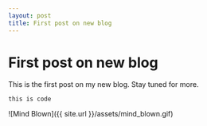 ```yaml
---
layout: post
title: First post on new blog
---
```


# First post on new blog

This is the first post on my new blog. Stay tuned for more.

```
this is code
```

![Mind Blown]({{ site.url }}/assets/mind_blown.gif)